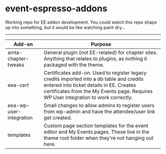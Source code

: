 # event-espresso-addons

Working repo for EE addon development.
You could watch this repo shape up into something, but it would be like watching paint dry...

---
Add-on | Purpose
--- | ---
amta-chapter-tweaks | General plugin (not EE-related) for chapter sites. Anything that relates to plugins, as nothing it packaged with the theme.
eea-cert | Certificates add-on. Used to register legacy credits imported into a db table and credits entered into ticket details in EE. Creates certificates from the My Events page. Requires WP User integration to work correctly.
eea-wp-user-integration | Small changes to allow admins to register users from wp-admin and have the attendee/user link get created.
templates | Custom page section templates for the event editor and My Events pages. These live in the theme root folder when they're not hanging out here.
